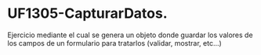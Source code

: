 # UF1305-CapturarDatos.
Ejercicio mediante el cual se genera un objeto donde guardar los valores de los campos de un formulario para tratarlos (validar, mostrar, etc...)
